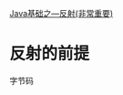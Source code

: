[Java基础之—反射(非常重要)](https://blog.csdn.net/sinat_38259539/article/details/71799078?utm_source=blogxgwz0)

# 反射的前提
字节码
